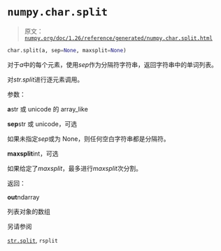 # `numpy.char.split`

> 原文：[`numpy.org/doc/1.26/reference/generated/numpy.char.split.html`](https://numpy.org/doc/1.26/reference/generated/numpy.char.split.html)

```py
char.split(a, sep=None, maxsplit=None)
```

对于*a*中的每个元素，使用*sep*作为分隔符字符串，返回字符串中的单词列表。

对*str.split*进行逐元素调用。

参数：

**a**str 或 unicode 的 array_like

**sep**str 或 unicode，可选

如果未指定*sep*或为 None，则任何空白字符串都是分隔符。

**maxsplit**int，可选

如果给定了*maxsplit*，最多进行*maxsplit*次分割。

返回：

**out**ndarray

列表对象的数组

另请参阅

[`str.split`](https://docs.python.org/3/library/stdtypes.html#str.split "(在 Python v3.11 中)"), `rsplit`

